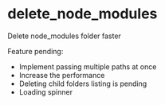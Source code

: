 # delete_node_modules
Delete node_modules folder faster

Feature pending:
* Implement passing multiple paths at once
* Increase the performance
* Deleting child folders listing is pending
* Loading spinner

